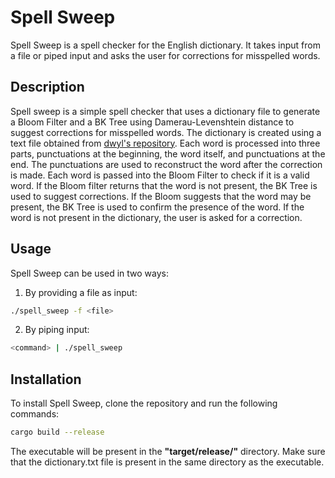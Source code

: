 # Spell Sweep

Spell Sweep is a spell checker for the English dictionary. It takes input from a file or piped input and asks the user for corrections for misspelled words.

## Description

Spell sweep is a simple spell checker that uses a dictionary file to generate a Bloom Filter and a BK Tree using Damerau-Levenshtein distance to suggest corrections for misspelled words. The dictionary is created using a text file obtained from [dwyl's repository](https://github.com/dwyl/english-words). Each word is processed into three parts, punctuations at the beginning, the word itself, and punctuations at the end. The punctuations are used to reconstruct the word after the correction is made. Each word is passed into the Bloom Filter to check if it is a valid word. If the Bloom filter returns that the word is not present, the BK Tree is used to suggest corrections. If the Bloom suggests that the word may be present, the BK Tree is used to confirm the presence of the word. If the word is not present in the dictionary, the user is asked for a correction.

## Usage

Spell Sweep can be used in two ways:

1. By providing a file as input:
```bash
./spell_sweep -f <file>
```

2. By piping input:
```bash
<command> | ./spell_sweep
```

## Installation

To install Spell Sweep, clone the repository and run the following commands:
```bash
cargo build --release
```
The executable will be present in the **"target/release/"** directory. Make sure that the dictionary.txt file is present in the same directory as the executable.
